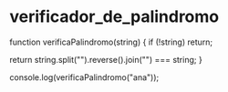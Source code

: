 # verificador_de_palindromo

function verificaPalindromo(string) {
  if (!string) return;

  return string.split("").reverse().join("") === string;
}

console.log(verificaPalindromo("ana"));